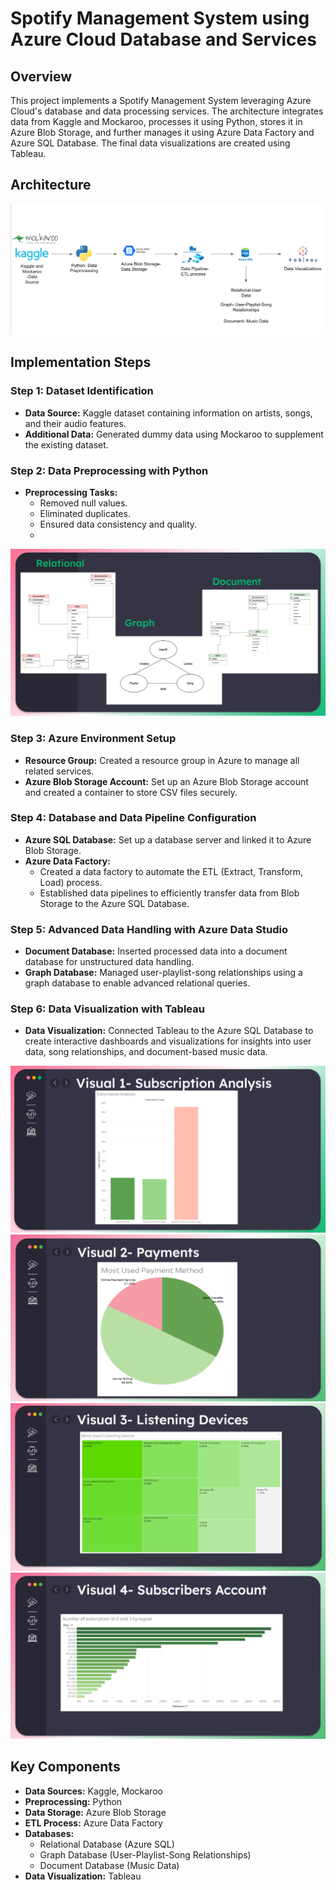 # Spotify Management System using Azure Cloud Database and Services

## Overview
This project implements a Spotify Management System leveraging Azure Cloud's database and data processing services. The architecture integrates data from Kaggle and Mockaroo, processes it using Python, stores it in Azure Blob Storage, and further manages it using Azure Data Factory and Azure SQL Database. The final data visualizations are created using Tableau.

## Architecture
![](ArchitecturalDiagram.png)

## Implementation Steps
### Step 1: Dataset Identification
- **Data Source:** Kaggle dataset containing information on artists, songs, and their audio features.
- **Additional Data:** Generated dummy data using Mockaroo to supplement the existing dataset.

### Step 2: Data Preprocessing with Python
- **Preprocessing Tasks:** 
  - Removed null values.
  - Eliminated duplicates.
  - Ensured data consistency and quality.
  - 
 ![](ERDiagram.png)

### Step 3: Azure Environment Setup
- **Resource Group:** Created a resource group in Azure to manage all related services.
- **Azure Blob Storage Account:** Set up an Azure Blob Storage account and created a container to store CSV files securely.

### Step 4: Database and Data Pipeline Configuration
- **Azure SQL Database:** Set up a database server and linked it to Azure Blob Storage.
- **Azure Data Factory:**
  - Created a data factory to automate the ETL (Extract, Transform, Load) process.
  - Established data pipelines to efficiently transfer data from Blob Storage to the Azure SQL Database.

### Step 5: Advanced Data Handling with Azure Data Studio
- **Document Database:** Inserted processed data into a document database for unstructured data handling.
- **Graph Database:** Managed user-playlist-song relationships using a graph database to enable advanced relational queries.

### Step 6: Data Visualization with Tableau
- **Data Visualization:** Connected Tableau to the Azure SQL Database to create interactive dashboards and visualizations for insights into user data, song relationships, and document-based music data.

![](Visual1.png)
![](Visual2.png)
![](Visual3.png)
![](Visual4.png)

## Key Components

- **Data Sources:** Kaggle, Mockaroo
- **Preprocessing:** Python
- **Data Storage:** Azure Blob Storage
- **ETL Process:** Azure Data Factory
- **Databases:**
  - Relational Database (Azure SQL)
  - Graph Database (User-Playlist-Song Relationships)
  - Document Database (Music Data)
- **Data Visualization:** Tableau
